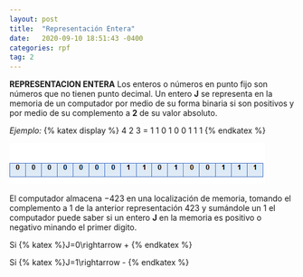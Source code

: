 ```yaml
---
layout: post
title:  "Representación Entera"
date:   2020-09-10 18:51:43 -0400
categories: rpf
tag: 2
---
```

**REPRESENTACION ENTERA**
Los enteros o números en punto fijo son números que no tienen punto decimal. Un entero **J** se representa en la memoria de un computador por medio de su forma binaria si son positivos y por medio de su complemento a **2** de su valor absoluto. 


*Ejemplo:*
{% katex display %}
4  2  3 = 1 1 0 1 0 0 1 1 1
{% endkatex %}

![entera](/assets/images/entera.png)

 El computador almacena $-423$ en una localización de memoria, tomando el complemento a $1$ de la anterior representación $423$ y sumándole un $1$ el computador puede saber si un entero **J** en la memoria es positivo o negativo minando el primer digito. 


Si {% katex %}J=0\rightarrow + {% endkatex %}


Si {% katex %}J=1\rightarrow - {% endkatex %}
